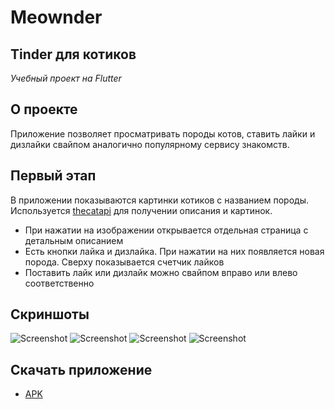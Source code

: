 # Meownder
## Tinder для котиков
_Учебный проект на Flutter_

## О проекте

Приложение позволяет просматривать породы котов, ставить лайки и дизлайки свайпом аналогично популярному сервису знакомств.

## Первый этап

В приложении показываются картинки котиков с названием породы. Используется [thecatapi](https://thecatapi.com/) для получении описания и картинок.

- При нажатии на изображении открывается отдельная страница с детальным описанием
- Есть кнопки лайка и дизлайка. При нажатии на них появляется новая порода. Сверху показывается счетчик лайков
- Поставить лайк или дизлайк можно свайпом вправо или влево соответственно


## Скриншоты

![Screenshot](img\photo_2025-03-20_19-35-34.jpg)
![Screenshot](img\photo_2025-03-20_19-35-43.jpg)
![Screenshot](img\photo_2025-03-20_19-35-48.jpg)
![Screenshot](img\photo_2025-03-20_19-35-53.jpg)

## Скачать приложение

- [APK](apk\app-release.apk)